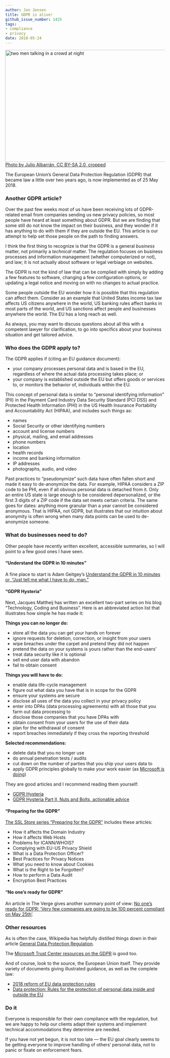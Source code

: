 ```yaml
---
author: Jon Jensen
title: GDPR is alive!
github_issue_number: 1425
tags:
- compliance
- privacy
date: 2018-05-24
---
```


<img src="/blog/2018/05/gdpr-is-alive/5740833496_9c8776282e_o-crop.jpg" width="770" height="354" alt="two men talking in a crowd at night"><br><a href="https://www.flickr.com/photos/julioalbarran/5740833496/">Photo by Julio Albarrán, CC BY-SA 2.0, cropped</a>

The European Union’s General Data Protection Regulation (GDPR) that became law a little over two years ago, is now implemented as of 25 May 2018.

### Another GDPR article?

Over the past few weeks most of us have been receiving lots of GDPR-related email from companies sending us new privacy policies, so most people have heard at least something about GDPR. But we are finding that some still do not know the impact on their business, and they wonder if it has anything to do with them if they are outside the EU. This article is our attempt to help set those people on the path to finding answers.

I think the first thing to recognize is that the GDPR is a general *business* matter, not primarily a *technical* matter. The regulation focuses on business processes and information management (whether computerized or not), and law; it is not actually about software or legal verbiage on websites.

The GDPR is not the kind of law that can be complied with simply by adding a few features to software, changing a few configuration options, or updating a legal notice and moving on with no changes to actual practice.

Some people outside the EU wonder how it is possible that this regulation can affect them. Consider as an example that United States income tax law affects US citizens anywhere in the world, US banking rules affect banks in most parts of the world, and US sanctions affect people and businesses anywhere the world. The EU has a long reach as well.

As always, you may want to discuss questions about all this with a competent lawyer for clarification, to go into specifics about your business situation and get tailored advice.

### Who does the GDPR apply to?

The GDPR applies if (citing an EU guidance document):

* your company processes personal data and is based in the EU, regardless of where the actual data processing takes place; or 
* your company is established outside the EU but offers goods or services to, or monitors the behavior of, individuals within the EU.

This concept of personal data is similar to “personal identifying information” (PII) in the Payment Card Industry Data Security Standard (PCI DSS) and Protected Health Information (PHI) in the US Health Insurance Portability and Accountability Act (HIPAA), and includes such things as:

* names
* Social Security or other identifying numbers
* account and license numbers
* physical, mailing, and email addresses
* phone numbers
* location
* health records
* income and banking information
* IP addresses
* photographs, audio, and video

Past practices to “pseudonymize” such data have often fallen short and made it easy to de-anonymize the data. For example, HIPAA considers a ZIP code to be PHI, even if all obvious personal data is detached from it. Only an entire US state is large enough to be considered depersonalized, or the first 3 digits of a ZIP code if the data set meets certain criteria. The same goes for dates: anything more granular than a year cannot be considered anonymous. That is HIPAA, not GDPR, but illustrates that our intuition about anonymity is often wrong when many data points can be used to de-anonymize someone.

### What do businesses need to do?

Other people have recently written excellent, accessible summaries, so I will point to a few good ones I have seen.

#### “Understand the GDPR in 10 minutes”

A fine place to start is Adam Geitgey’s [Understand the GDPR in 10 minutes or, “Just tell me what I have to do, man.”](https://medium.com/@ageitgey/understand-the-gdpr-in-10-minutes-407f4b54111f)

#### “GDPR Hysteria”

Next, Jacques Mattheij has written an excellent two-part series on his blog “Technology, Coding and Business”. Here is an abbreviated action list that illustrates how simple he has made it:

**Things you can no longer do:**

* store all the data you can get your hands on forever
* ignore requests for deletion, correction, or insight from your users
* wipe breaches under the carpet and pretend they did not happen
* pretend the data on your systems is yours rather than the end-users’
* treat data security like it is optional
* sell end user data with abandon
* fail to obtain consent

**Things you will have to do:**

* enable data life-cycle management
* figure out what data you have that is in scope for the GDPR
* ensure your systems are secure
* disclose all uses of the data you collect in your privacy policy
* enter into DPAs (data processing agreements) with all those that you farm out data processing to
* disclose those companies that you have DPAs with
* obtain consent from your users for the use of their data
* plan for the withdrawal of consent
* report breaches immediately if they cross the reporting threshold

**Selected recommendations:**

* delete data that you no longer use
* do annual penetration tests / audits
* cut down on the number of parties that you ship your users data to
* apply GDPR principles globally to make your work easier (as [Microsoft is doing](https://blogs.microsoft.com/on-the-issues/2018/05/21/microsofts-commitment-to-gdpr-privacy-and-putting-customers-in-control-of-their-own-data/))

They are good articles and I recommend reading them yourself:

* [GDPR Hysteria](https://jacquesmattheij.com/gdpr-hysteria)
* [GDPR Hysteria Part II, Nuts and Bolts, actionable advice](https://jacquesmattheij.com/gdpr-hysteria-part-ii-nuts-and-bolts)

#### “Preparing for the GDPR”

[The SSL Store series “Preparing for the GDPR”](https://www.thesslstore.com/blog/preparing-gdpr-introduction-1/) includes these articles:

* How it affects the Domain Industry
* How it affects Web Hosts
* Problems for ICANN/WHOIS?
* Complying with EU-US Privacy Shield
* What is a Data Protection Officer?
* Best Practices for Privacy Notices
* What you need to know about Cookies
* What is the Right to be Forgotten?
* How to perform a Data Audit
* Encryption Best Practices

#### “No one’s ready for GDPR”

An article in The Verge gives another summary point of view: [No one’s ready for GDPR: ‘Very few companies are going to be 100 percent compliant on May 25th’](https://www.theverge.com/2018/5/22/17378688/gdpr-general-data-protection-regulation-eu).

### Other resources

As is often the case, Wikipedia has helpfully distilled things down in their article [General Data Protection Regulation](https://en.wikipedia.org/wiki/General_Data_Protection_Regulation).

The [Microsoft Trust Center resources on the GDPR](https://www.microsoft.com/en-us/TrustCenter/Privacy/gdpr/default.aspx) is good too.

And of course, look to the source, the European Union itself. They provide variety of documents giving illustrated guidance, as well as the complete law:

* [2018 reform of EU data protection rules](https://ec.europa.eu/commission/priorities/justice-and-fundamental-rights/data-protection/2018-reform-eu-data-protection-rules_en)
* [Data protection: Rules for the protection of personal data inside and outside the EU](https://ec.europa.eu/info/law/law-topic/data-protection_en)

### Do it

Everyone is responsible for their own compliance with the regulation, but we are happy to help our clients adapt their systems and implement technical accommodations they determine are needed.

If you have not yet begun, it is not too late — the EU goal clearly seems to be getting everyone to improve handling of others’ personal data, not to panic or fixate on enforcement fears.
